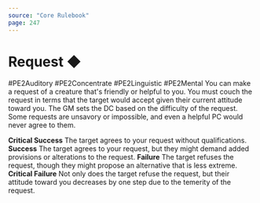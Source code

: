 ```yaml
---
source: "Core Rulebook"
page: 247
---
```

# Request ◆
#PE2Auditory #PE2Concentrate #PE2Linguistic #PE2Mental 
You can make a request of a creature that's friendly or helpful to you. You must couch the request in terms that the target would accept given their current attitude toward you. The GM sets the DC based on the difficulty of the request. Some requests are unsavory or impossible, and even a helpful PC would never agree to them.

**Critical Success** The target agrees to your request without qualifications.
**Success** The target agrees to your request, but they might demand added provisions or alterations to the request.
**Failure** The target refuses the request, though they might propose an alternative that is less extreme.
**Critical Failure** Not only does the target refuse the request, but their attitude toward you decreases by one step due to the temerity of the request.


